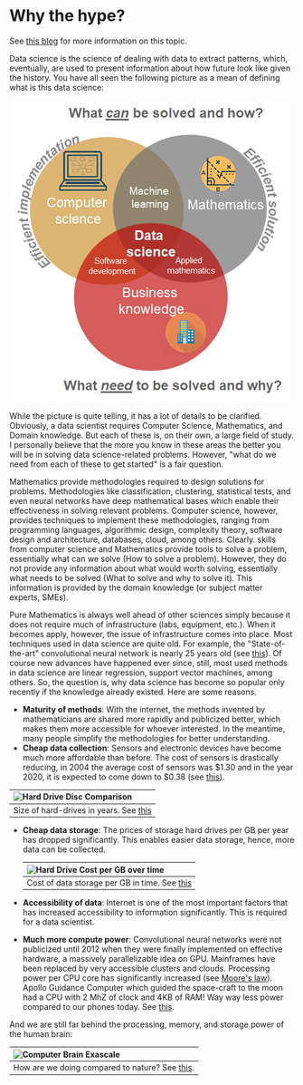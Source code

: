 # Why the hype?

See [this blog](http://ai-a2z.blogspot.com/2019/07/what-is-data-science.html) for more information on this topic.

Data science is the science of dealing with data to extract patterns, which, eventually, are used to present information about how future look like given the history. You have all seen the following picture as a mean of defining what is this data science:  


![](../../.gitbook/assets/image%20%287%29%20%281%29.png)

While the picture is quite telling, it has a lot of details to be clarified. Obviously, a data scientist requires Computer Science, Mathematics, and Domain knowledge. But each of these is, on their own, a large field of study. I personally believe that the more you know in these areas the better you will be in solving data science-related problems. However, "what do we need from each of these to get started" is a fair question.

Mathematics provide methodologies required to design solutions for problems. Methodologies like classification, clustering, statistical tests, and even neural networks have deep mathematical bases which enable their effectiveness in solving relevant problems. Computer science, however, provides techniques to implement these methodologies, ranging from programming languages, algorithmic design, complexity theory, software design and architecture, databases, cloud, among others. Clearly. skills from computer science and Mathematics provide tools to solve a problem, essentially what can we solve \(How to solve a problem\). However, they do not provide any information about what would worth solving, essentially what needs to be solved \(What to solve and why to solve it\). This information is provided by the domain knowledge \(or subject matter experts, SMEs\).

 Pure Mathematics is always well ahead of other sciences simply because it does not require much of infrastructure \(labs, equipment, etc.\). When it becomes apply, however, the issue of infrastructure comes into place. Most techniques used in data science are quite old. For example, the "State-of-the-art" convolutional neural network is nearly 25 years old \(see [this](https://www.researchgate.net/profile/Yann_Lecun/publication/2453996_Convolutional_Networks_for_Images_Speech_and_Time-Series/links/0deec519dfa2325502000000.pdf)\). Of course new advances have happened ever since, still, most used methods in data science are linear regression, support vector machines, among others. So, the question is, why data science has become so popular only recently if the knowledge already existed. Here are some reasons.  


* **Maturity of methods**: With the internet, the methods invented by mathematicians are shared more rapidly and publicized better, which makes them more accessible for whoever interested. In the meantime, many people simplify the methodologies for better understanding. 
* **Cheap data collection**: Sensors and electronic devices have become much more affordable than before. The cost of sensors is drastically reducing, in 2004 the average cost of sensors was $1.30 and in the year 2020, it is expected to come down to $0.38 \(see [this](https://www.ennomotive.com/industrial-iot-sensor-prices/)\). 

| ![Hard Drive Disc Comparison](https://2oqz471sa19h3vbwa53m33yj-wpengine.netdna-ssl.com/wp-content/uploads/2017/11/hard-disk-drive-viz.gif) |
| :--- |
| Size of hard-drives in years. See [this](https://www.visualcapitalist.com/visualizing-trillion-fold-increase-computing-power/) |

* **Cheap data storage**: The prices of storage hard drives per GB per year has dropped significantly. This enables easier data storage, hence, more data can be collected.

  | ![Hard Drive Cost per GB over time](https://www.backblaze.com/blog/wp-content/uploads/2017/07/chart-cost-per-gb-2017.jpg) |
  | :--- |
  | Cost of data storage per GB in time. See [this](https://www.backblaze.com/blog/hard-drive-cost-per-gigabyte/) |

* **Accessibility of data**: Internet is one of the most important factors that has increased accessibility to information significantly. This is required for a data scientist.
* **Much more compute power**: Convolutional neural networks were not publicized until 2012 when they were finally implemented on effective hardware, a massively parallelizable idea on GPU. Mainframes have been replaced by very accessible clusters and clouds. Processing power per CPU core has significantly increased \(see [Moore's law](https://en.wikipedia.org/wiki/Moore%27s_law)\). Apollo Guidance Computer which guided the space-craft to the moon had a CPU with 2 MhZ of clock and 4KB of RAM! Way way less power compared to our phones today. See [this](https://www.visualcapitalist.com/visualizing-trillion-fold-increase-computing-power/).

  
And we are still far behind the processing, memory, and storage power of the human brain:  




| ![Computer Brain Exascale](https://2oqz471sa19h3vbwa53m33yj-wpengine.netdna-ssl.com/wp-content/uploads/2017/11/computer-brain.jpeg) |
| :--- |
| How are we doing compared to nature? See [this](https://www.visualcapitalist.com/visualizing-trillion-fold-increase-computing-power/). |



